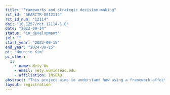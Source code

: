 ```yaml
---
title: "Frameworks and strategic decision-making"
rct_id: "AEARCTR-0012114"
rct_id_num: "12114"
doi: "10.1257/rct.12114-1.0"
date: "2023-09-14"
status: "in_development"
jel: ""
start_year: "2023-09-15"
end_year: "2024-09-15"
pi: "Hyunjin Kim"
pi_other:
  1:
    - name: Nety Wu
    - email: nety.wu@insead.edu
    - affiliation: INSEAD
abstract: "This project aims to understand how using a framework affects the crafting of strategic options."
layout: registration
---
```


